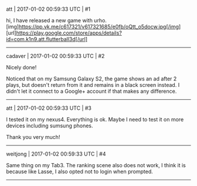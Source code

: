 att | 2017-01-02 00:59:33 UTC | #1

hi,
I have released a new game with urho.
[img]https://pp.vk.me/c617321/v617321685/e0fb/oQtt_o5docw.jpg[/img]
[url]https://play.google.com/store/apps/details?id=com.k1n9.att.flutterball3d[/url]

-------------------------

cadaver | 2017-01-02 00:59:33 UTC | #2

Nicely done!

Noticed that on my Samsung Galaxy S2, the game shows an ad after 2 plays, but doesn't return from it and remains in a black screen instead. I didn't let it connect to a Google+ account if that makes any difference.

-------------------------

att | 2017-01-02 00:59:33 UTC | #3

I tested it on my nexus4. Everything is ok. Maybe I need to test it on more
devices including sumsung phones. 

Thank you very much!

-------------------------

weitjong | 2017-01-02 00:59:33 UTC | #4

Same thing on my Tab3. The ranking scene also does not work, I think it is because like Lasse, I also opted not to login when prompted.

-------------------------

